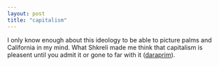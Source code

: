 ```yaml
---
layout: post
title: "capitalism"
---
```


I only know enough about this ideology to be able to picture palms and California in my mind. What Shkreli made me think that capitalism is pleasent until you admit it or gone to far with it ([daraprim][daraprim]).



































[daraprim]: https://en.wikipedia.org/wiki/Martin_Shkreli